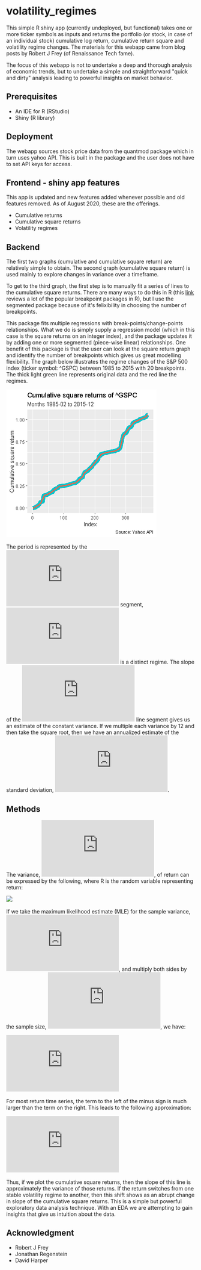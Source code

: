 # volatility_regimes
This simple R shiny app (currently undeployed, but functional) takes one or more ticker symbols as inputs and returns the portfolio (or stock, in case of an individual stock) cumulative log return, cumulative return square and volatility regime changes. The materials for this webapp came from blog posts by Robert J Frey (of Renaissance Tech fame).

The focus of this webapp is not to undertake a deep and thorough analysis of economic trends, but to undertake a simple and straightforward "quick and dirty" analysis leading to powerful insights on market behavior. 

## Prerequisites
* An IDE for R (RStudio)
* Shiny (R library)

## Deployment
The webapp sources stock price data from the quantmod package which in turn uses yahoo API. This is built in the package and the user does not have to set API keys for access.

## Frontend - shiny app features
This app is updated and new features added whenever possible and old features removed. As of August 2020, these are the offerings.

* Cumulative returns
* Cumulative square returns
* Volatility regimes

## Backend

The first two graphs (cumulative and cumulative square return) are relatively simple to obtain. The second graph (cumulative square return) is used mainly to explore changes in variance over a timeframe. 

To get to the third graph, the first step is to manually fit a series of lines to the cumulative square returns. There are many ways to do this in R (this [link](https://lindeloev.github.io/mcp/articles/packages.html) reviews a lot of the popular breakpoint packages in R), but I use the segmented package because of it's felixibility in choosing the number of breakpoints. 

This package fits multiple regressions with break-points/change-points relationships. What we do is simply supply a regression model (which in this case is the square returns on an integer index), and the package updates it by adding one or more segmented (piece-wise linear) relationships. One benefit of this package is that the user can look at the square return graph and identify the number of breakpoints which gives us great modelling flexibility. The graph below illustrates the regime changes of the S\&P 500 index (ticker symbol: ^GSPC) between 1985 to 2015 with 20 breakpoints. The thick light green line represents original data and the red line the regimes.

![The heavy light green line represents original data and the red line the regimes](https://github.com/syedmfuad/volatility_regimes/blob/master/fig1.png)

The period is represented by the ![](http://latex.codecogs.com/gif.latex?i%5E%7Bth%7D) segment, ![](http://latex.codecogs.com/gif.latex?%09au_%7Bi%7D) is a distinct regime. The slope of the ![](http://latex.codecogs.com/gif.latex?i%5E%7Bth%7D) line segment gives us an estimate of the constant variance. If we multiple each variance by 12 and then take the square root, then we have an annualized estimate of the standard deviation, ![](http://latex.codecogs.com/gif.latex?%5Chat%7Bs%7D_%7Bannual%7D(%5Ctau_%7Bi%7D)%3D%5Csqrt%7B12*%5Chat%7Bs%7D_%7Bmonthly%7D(%5Ctau_%7Bi%7D)%5E%7B2%7D%7D).

## Methods

The variance, ![](http://latex.codecogs.com/gif.latex?%5Csigma%5E%7B2%7D_%7Br%7D), of return can be expressed by the following, where R is the random variable representing return:

![](http://latex.codecogs.com/gif.latex?%5Csigma%5E%7B2%7D_%7Br%7D%3DE[R%5E%7B2%7D]-E[R%5E%7B2%7D])

If we take the maximum likelihood estimate (MLE) for the sample variance, ![](http://latex.codecogs.com/gif.latex?%5Chat%7Bs%7D%5E%7B2%7D_%7Br%7D), and multiply both sides by the sample size, ![](http://latex.codecogs.com/gif.latex?%5Ctextit%7Bn%7D), we have:

![](http://latex.codecogs.com/gif.latex?n%5Chat%7Bs%7D%5E%7B2%7D_%7Br%7D%3D%5Csum_%7Bt%3D1%7D%5E%7Bn%7Dr(t)%5E%7B2%7D-%5Cfrac%7B(%5Csum_%7Bt%3D1%7D%5E%7Bn%7Dr(t))%5E%7B2%7D%7D%7Bn%7D)

For most return time series, the term to the left of the minus sign is much larger than the term on the right. This leads to the following approximation:

![](http://latex.codecogs.com/gif.latex?n%5Chat%7Bs%7D%5E%7B2%7D_%7Br%7D%5Csimeq%5Csum_%7Bt%3D1%7D%5E%7Bn%7Dr(t)%5E%7B2%7D)

Thus, if we plot the cumulative square returns, then the slope of this line is approximately the variance of those returns. If the return switches from one stable volatility regime to another, then this shift shows as an abrupt change in slope of the cumulative square returns. This is a simple but powerful exploratory data analysis technique. With an EDA we are attempting to gain insights that give us intuition about the data.

## Acknowledgment
* Robert J Frey
* Jonathan Regenstein
* David Harper

